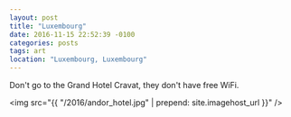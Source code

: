 ```yaml
---
layout: post
title: "Luxembourg"
date: 2016-11-15 22:52:39 -0100
categories: posts
tags: art
location: "Luxembourg, Luxembourg"
---
```


Don't go to the Grand Hotel Cravat, they don't have free WiFi.

<img src="{{ "/2016/andor_hotel.jpg" | prepend: site.imagehost_url }}" />
